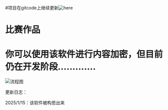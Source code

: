 #项目在gitcode上继续更新![here](https://gitcode.com/2301_79532845/keylock)
# 比赛作品
# 你可以使用该软件进行内容加密，但目前仍在开发阶段.............
![流程图](https://github.com/user-attachments/assets/9e1742c3-6606-4d2c-8db2-92cdec4f3b0d)

更新日志：

2025/1/15：该软件被构思出来
